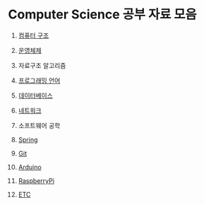 # Computer Science 공부 자료 모음

1. [컴퓨터 구조](https://github.com/pcody/CS_STUDY/tree/main/ComputerStructure)

2. [운영체제](https://github.com/pcody/CS_STUDY/tree/main/OS)

3. 자료구조 알고리즘

4. [프로그래밍 언어](https://github.com/pcody/CS_STUDY/tree/main/Java)

5. [데이터베이스](https://github.com/pcody/CS_STUDY/tree/main/Database)  

6. [네트워크](https://github.com/pcody/CS_STUDY/tree/main/Network)

7. 소프트웨어 공학

8. [Spring](./Spring)

9. [Git](./Git)

10. [Arduino](./Arduino)

11. [RaspberryPi](./Network)

12. [ETC](./etc)